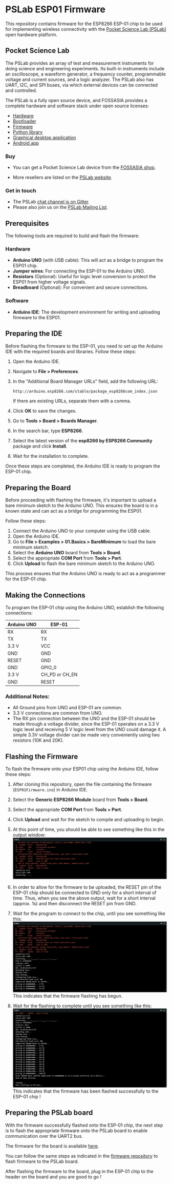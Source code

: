 # PSLab ESP01 Firmware
This repository contains firmware for the ESP8266 ESP-01 chip to be used for implementing wireless connectivity with the [Pocket Science Lab (PSLab)](https://pslab.io/) open hardware platform.

## Pocket Science Lab

The PSLab provides an array of test and measurement instruments for doing
science and engineering experiments. Its built-in instruments include an
oscilloscope, a waveform generator, a frequency counter, programmable voltage
and current sources, and a logic analyzer. The PSLab also has UART, I2C, and SPI
buses, via which external devices can be connected and controlled.

The PSLab is a fully open source device, and FOSSASIA provides a complete hardware
and software stack under open source licenses:

- [Hardware](https://github.com/fossasia/pslab-hardware)
- [Bootloader](https://github.com/fossasia/pslab-bootloader)
- [Firmware](https://github.com/fossasia/pslab-firmware)
- [Python library](https://github.com/fossasia/pslab-python)
- [Graphical desktop application](https://github.com/fossasia/pslab-desktop)
- [Android app](https://github.com/fossasia/pslab-android)

### Buy

- You can get a Pocket Science Lab device from the
    [FOSSASIA shop](https://fossasia.com/).

- More resellers are listed on the [PSLab website](https://pslab.io/shop/).

### Get in touch

- The PSLab [chat channel is on Gitter](https://gitter.im/fossasia/pslab).
- Please also join us on the
  [PSLab Mailing List](https://groups.google.com/forum/#!forum/pslab-fossasia).


## Prerequisites
The following tools are required to build and flash the firmware:

### Hardware

- **Arduino UNO** (with USB cable): This will act as a bridge to program the ESP01 chip.
- **Jumper wires**: For connecting the ESP-01 to the Arduino UNO.
- **Resistors** (Optional): Useful for logic level conversion to protect the ESP01 from higher voltage signals.
- **Breadboard** (Optional): For convenient and secure connections.

### Software
- **Arduino IDE**: The development environment for writing and uploading firmware to the ESP01.

## Preparing the IDE

Before flashing the firmware to the ESP-01, you need to set up the Arduino IDE with the required boards and libraries. Follow these steps:

1. Open the Arduino IDE.
2. Navigate to **File > Preferences**.
3. In the "Additional Board Manager URLs" field, add the following URL:
   ```bash
   http://arduino.esp8266.com/stable/package_esp8266com_index.json
   ```
   If there are existing URLs, separate them with a comma.

4. Click **OK** to save the changes.
5. Go to **Tools > Board > Boards Manager**.
6. In the search bar, type **ESP8266**.
7. Select the latest version of the **esp8266 by ESP8266 Community** package and click **Install**.
8. Wait for the installation to complete.

Once these steps are completed, the Arduino IDE is ready to program the ESP-01 chip.

## Preparing the Board

Before proceeding with flashing the firmware, it's important to upload a bare minimum sketch to the Arduino UNO. This ensures the board is in a known state and can act as a bridge for programming the ESP01.

Follow these steps:

1. Connect the Arduino UNO to your computer using the USB cable.
2. Open the Arduino IDE.
3. Go to **File > Examples > 01.Basics > BareMinimum** to load the bare minimum sketch.
4. Select the **Arduino UNO** board from **Tools > Board**.
5. Select the appropriate **COM Port** from **Tools > Port**.
6. Click **Upload** to flash the bare minimum sketch to the Arduino UNO.

This process ensures that the Arduino UNO is ready to act as a programmer for the ESP-01 chip.

## Making the Connections

To program the ESP-01 chip using the Arduino UNO, establish the following connections:

| Arduino UNO | ESP-01          |
|-------------|-----------------|
| RX          | RX              |
| TX          | TX              |
| 3.3 V       | VCC             |
| GND         | GND             |
| RESET       | GND             |
| GND         | GPIO_0          |
| 3.3 V       | CH_PD or CH_EN  |
| GND         | RESET           |

### Additional Notes:

- All Ground pins from UNO and ESP-01 are common.
- 3.3 V connections are common from UNO.
- The RX pin connection between the UNO and the ESP-01 should be made through a voltage divider, since the ESP-01 operates on a 3.3 V logic level and receiving 5 V logic level from the UNO could damage it. A simple 3.3V voltage divider can be made very conveniently using two resistors (10K and 20K).

## Flashing the Firmware  

To flash the firmware onto your ESP01 chip using the Arduino IDE, follow these steps:  

1. After cloning this repository, open the file containing the firmware (`ESP01Firmware.ino`) in Arduino IDE.

2. Select the **Generic ESP8266 Module** board from **Tools > Board**.
3. Select the appropriate **COM Port** from **Tools > Port**.
4. Click **Upload** and wait for the sketch to compile and uploading to begin.
5. At this point of time, you should be able to see something like this in the output window: 
![connecting](docs/images/connecting.png)
6. In order to allow for the firmware to be uploaded, the RESET pin of the ESP-01 chip should be connected to GND only for a short interval of time. Thus, when you see the above output, wait for a short interval (approx. 1s) and then disconnect the RESET pin from GND.
7. Wait for the program to connect to the chip, until you see something like this:
![connected](docs/images/connected.png) This indicates that the firmware flashing has begun.
8. Wait for the flashing to complete until you see something like this:
![successful](docs/images/successful.png)
This indicates that the firmware has been flashed successfully to the ESP-01 chip !

## Preparing the PSLab board
With the firmware successfully flashed onto the ESP-01 chip, the next step is to flash the appropriate firmware onto the PSLab board to enable communication over the UART2 bus.

The firmware for the board is available [here](https://github.com/AsCress/pslab-firmware/tree/hack/uart2).

You can follow the same steps as indicated in the [firmware repository](https://github.com/fossasia/pslab-firmware) to flash firmware to the PSLab board.

After flashing the firmware to the board, plug in the ESP-01 chip to the header on the board and you are good to go !






